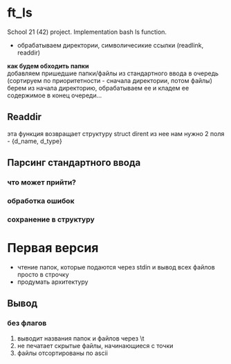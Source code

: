 # ft_ls
School 21 (42) project. Implementation bash ls function.
- обрабатываем директории, символичесикие ссылки (readlink, readdir)


**как будем обходить папки** </br>
добавляем пришедшие папки/файлы из стандартного ввода в очередь (сортируем по приоритетности - сначала директории, потом файлы)
берем из начала директорию, обрабатываем ее и кладем ее содержимое в конец очереди...
## Readdir</br>
эта функция возвращает структуру struct dirent из нее нам нужно 2 поля - {d_name, d_type} </br>
## Парсинг стандартного ввода</br>
### что может прийти?</br>
### обработка ошибок
### сохранение в структуру 


# Первая версия
- чтение папок, которые подаются через stdin и вывод всех файлов просто в строчку
- продумать архитектуру

## Вывод 
### без флагов
1)  выводит названия папок и файлов через \t
2) не печатает скрытые файлы, начинающиеся с точки
3) файлы отсортированы по ascii
